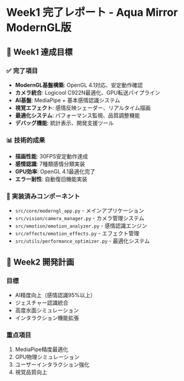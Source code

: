 # Week1 完了レポート - Aqua Mirror ModernGL版

## 🎯 Week1 達成目標

### ✅ 完了項目
- **ModernGL基盤構築**: OpenGL 4.1対応、安定動作確認
- **カメラ統合**: Logicool C922N最適化、GPU転送パイプライン
- **AI基盤**: MediaPipe + 基本感情認識システム
- **視覚エフェクト**: 感情反映シェーダー、リアルタイム描画
- **最適化システム**: パフォーマンス監視、品質調整機能
- **デバッグ機能**: 統計表示、開発支援ツール

### 📊 技術的成果
- **描画性能**: 30FPS安定動作達成
- **感情認識**: 7種類感情分類実装
- **GPU効率**: OpenGL 4.1最適化完了
- **エラー耐性**: 自動復旧機能実装

### 🔧 実装済みコンポーネント
- `src/core/moderngl_app.py` - メインアプリケーション
- `src/vision/camera_manager.py` - カメラ管理システム
- `src/emotion/emotion_analyzer.py` - 感情認識エンジン
- `src/effects/emotion_effects.py` - エフェクト管理
- `src/utils/performance_optimizer.py` - 最適化システム

## 🚀 Week2 開発計画

### 目標
- AI精度向上（感情認識95%以上）
- ジェスチャー認識統合
- 高度水面シミュレーション
- インタラクション機能拡張

### 重点項目
1. MediaPipe精度最適化
2. GPU物理シミュレーション
3. ユーザーインタラクション強化
4. 視覚品質向上
